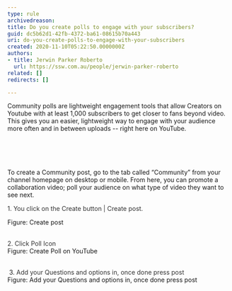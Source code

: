 ```yaml
---
type: rule
archivedreason: 
title: Do you create polls to engage with your subscribers?
guid: dc5b62d1-42fb-4372-ba61-08615b70a443
uri: do-you-create-polls-to-engage-with-your-subscribers
created: 2020-11-10T05:22:50.0000000Z
authors:
- title: Jerwin Parker Roberto
  url: https://ssw.com.au/people/jerwin-parker-roberto
related: []
redirects: []

---
```



Community polls&#160;are lightweight engagement tools that allow Creators on Youtube with at least 1,000 subscribers to get closer to fans beyond video.&#160;​This gives you an easier, lightweight way to engage with your audience more often and in between uploads -- right here on YouTube.<br><br><br>
<br><excerpt class='endintro'></excerpt><br>
<p>​To create a Community post, go to the tab called “Community” from your channel homepage on desktop or mobile. From here, you can promote a collaboration video; poll your audience on what type of video they want to see next.<br></p><p><span style="color&#58;#333333;">1. You click on the Create button | Create post.</span></p><p>Figure&#58; Create post<br><span style="color&#58;#333333;"><br></span></p><p><span style="color&#58;#333333;">2. C</span><span style="color&#58;#333333;">lick Poll Icon</span><br>Figure&#58; Create Poll on YouTube</p><p><br>&#160;3.&#160;<span style="color&#58;#333333;">A</span><span style="color&#58;#333333;">dd your Questions and options in, once done press post&#160;</span><br>Figure&#58; Add your Questions and options in, once done press post&#160;&#160;<br><br></p><p><br><br></p>


